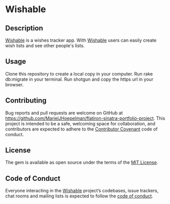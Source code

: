 # Wishable

## Description

[Wishable](https://github.com/MarielJHoepelman/flatiron-sinatra-portfolio-project) is a wishes tracker app. With [Wishable](https://github.com/MarielJHoepelman/flatiron-sinatra-portfolio-project) users can easily create wish lists and see other people's lists.

## Usage

Clone this repository to create a local copy in your computer. Run rake db:migrate in your terminal. Run shotgun and copy the https url in your browser.

## Contributing

Bug reports and pull requests are welcome on GitHub at https://github.com/MarielJHoepelman/flatiron-sinatra-portfolio-project. This project is intended to be a safe, welcoming space for collaboration, and contributors are expected to adhere to the  [Contributor Covenant](http://contributor-covenant.org) code of conduct.
## License

The gem is available as open source under the terms of the [MIT License](https://opensource.org/licenses/MIT).

## Code of Conduct

Everyone interacting in the [Wishable](https://github.com/MarielJHoepelman/flatiron-sinatra-portfolio-project) project’s codebases, issue trackers, chat rooms and mailing lists is expected to follow the [code of conduct](https://github.com/MarielJHoepelman/flatiron-sinatra-portfolio-project/blob/master/CODE_OF_CONDUCT.md).
